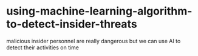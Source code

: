 # using-machine-learning-algorithm-to-detect-insider-threats
malicious insider personnel are really dangerous but we can use AI to detect their activities on time 

